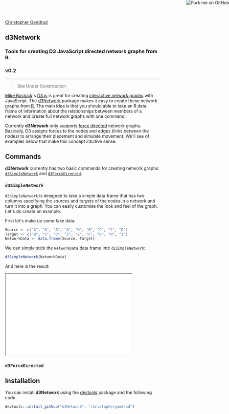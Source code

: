 <title>D3network by christophergandrud</title>

<link rel="stylesheet" href="assets/css/styles.css">

<a href="https://github.com/christophergandrud/d3Network"><img style="position: absolute; top: 0; right: 0; border: 0;" src="https://s3.amazonaws.com/github/ribbons/forkme_right_gray_6d6d6d.png" alt="Fork me on GitHub"></a>

[Christopher Gandrud](http://christophergandrud.blogspot.com/p/biocontact.html)

<section>

# d3Network

### Tools for creating D3 JavaScript directed network graphs from R.

### v0.2


---

<blockquote>Site Under Construction</blockquote>

[Mike Bostock](http://bost.ocks.org/mike/)'s [D3.js](http://d3js.org/) is great for creating [interactive network graphs](http://bl.ocks.org/mbostock/4062045) with JavaScript.  The [d3Network](https://github.com/christophergandrud/d3Network) package makes it easy to create these network graphs from [R](http://www.r-project.org/). The main idea is that you should able to take an R data frame of information about the relationships between members of a network and create full network graphs with one command.

Currently **d3Network** only supports [force directed](http://en.wikipedia.org/wiki/Force-directed_graph_drawing) network graphs. Basically, D3 assigns forces to the nodes and edges (links between the nodes) to arrange their placement and simulate movement. We'll see of examples below that make this concept intuitive sense. 


## Commands

**d3Network** currently has two basic commands for creating network graphs: <a href="#simple"><code>d3SimpleNetwork</code></a> and <a href="#forceDirect"><code>d3ForceDirected</code></a>. 

<h3 id="simple"><code>d3SimpleNetwork</code></h3>

`d3SimpleNetwork` is designed to take a simple data frame that has two columns specifying the *sources* and *targets* of the nodes in a network and turn it into a graph. You can easily customise the look and feel of the graph. Let's do create an example. 

First let's make up some fake data. 


```r
Source <- c("A", "A", "A", "A", "B", "B", "C", "C", "D")
Target <- c("B", "C", "D", "J", "E", "F", "G", "H", "I")
NetworkData <- data.frame(Source, Target)
```


We can simple stick the `NetworkData` data frame into `d2SimpleNetwork`:


```r
d3SimpleNetwork(NetworkData)
```


And here is the result:

<iframe src='img/FirstNetwork.html' height=267.5 width=412></iframe>


<h3 id="forceDirect"><code>d3ForceDirected</code><h3>


## Installation

You can install **d3Network** using the [devtools](https://github.com/hadley/devtools) package and the following code:


```r
devtools::install_github("d3Network", "christophergandrud")
```


</section>

<script src="assets/js/d3.min.js" type="text/javascript></script>

